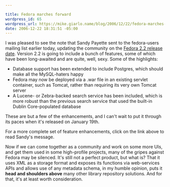 ```yaml
---

title: Fedora marches forward
wordpress_id: 65
wordpress_url: https://mike.giarlo.name/blog/2006/12/22/fedora-marches-forward/
date: 2006-12-22 18:31:51 -05:00
---
```

I was pleased to see the note that Sandy Payette sent to the fedora-users mailing list earlier today, updating the community on the <a target="_blank" href="http://comm.nsdl.org/pipermail/fedora-users/2006-December/002330.html">Fedora 2.2 release date</a>.  Version 2.2 is going to include a bunch of features, some of which have been long-awaited and are quite, well, sexy.  Some of the highlights:
<ul>
	<li>Database support has been extended to include Postgres, which should make all the MySQL-haters happy</li>
	<li>Fedora may now be deployed via a .war file in an existing servlet container, such as Tomcat, rather than requiring its very own Tomcat server</li>
	<li>A Lucene- or Zebra-backed search service has been included, which is more robust than the previous search service that used the built-in Dublin Core-populated database</li>
</ul>
These are but a few of the enhancements, and I can't wait to put it through its paces when it's released on January 19th.

For a more complete set of feature enhancements, click on the link above to read Sandy's message.

Now if we can come together as a community and work on some more UIs, and get them used in some high-profile projects, many of the gripes against Fedora may be silenced.  It's still not a perfect product, but what is?   That it uses XML as a storage format and exposes its functions via web-services APIs and allows use of any metadata schema, in my humble opinion, puts it <strong>head and shoulders above</strong> many other library repository solutions.  And for that, it's at least worth consideration.
